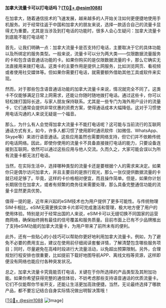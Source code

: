 **加拿大流量卡可以打电话吗？[[TG💪+ @esim1088](https://t.me/s/esim1088)]**

在加拿大，随着通信技术的飞速发展，越来越多的人开始关注如何更便捷地使用手机服务。对于经常往返于中国和加拿大的朋友来说，选择一款适合自己的流量卡显得尤为重要。尤其是当涉及到打电话的功能时，很多人会心生疑问：加拿大流量卡到底能不能打电话呢？

首先，让我们明确一点：加拿大流量卡是否支持打电话，主要取决于它的具体功能以及所绑定的服务类型。一般来说，流量卡可以分为两大类——仅限数据流量服务的卡和包含语音通话功能的卡。如果你购买的是仅限数据流量的卡，那么它确实无法直接用来拨打电话。这类卡的主要作用是提供上网服务，比如浏览网页、看视频或者使用社交媒体等。但如果你需要打电话，就需要额外借助其他工具或软件来实现。

然而，对于那些包含语音通话功能的加拿大流量卡来说，情况就完全不同了。这类卡不仅能够满足日常上网需求，还能让你随时随地拨打电话。通过这些卡，你可以轻松拨打国际长途，与家人朋友保持联系。尤其是一些专门为海外用户设计的流量卡，它们通常会提供非常优惠的资费方案，使得通话成本大幅降低。这对于习惯使用电话沟通的人来说无疑是一个福音。

那么，为什么有人会觉得加拿大流量卡不能打电话呢？这可能与当前流行的互联网通话方式有关。如今，许多人都习惯了使用即时通讯软件（如微信、WhatsApp、Skype等）来进行语音通话。这些应用虽然也需要网络支持，但它们并不依赖传统的电话网络。因此，即使你使用的流量卡不具备直接拨打电话的能力，只要设备连接到互联网，依然可以通过这些应用与他人交流。久而久之，大家可能会误以为所有流量卡都无法打电话。

当然，在实际生活中，选择哪种类型的流量卡还是要根据个人的需求来决定。如果你只是偶尔访问加拿大，并且主要目的是旅行观光，那么一张仅提供数据流量的卡就已经足够了。毕竟，这样的卡价格相对便宜，而且操作简单。但是，如果你计划长期居住在加拿大，或者有频繁的商务往来需要处理，那么具备完整通信功能的流量卡显然更具优势。

值得一提的是，近年来兴起的eSIM技术也为用户提供了更多可能性。与传统物理SIM卡相比，eSIM无需更换实体卡片即可完成激活和管理，极大地方便了用户的使用体验。特别是对于经常出国的人来说，eSIM卡可以无缝切换不同国家的运营商网络，确保始终拥有最佳的信号覆盖和服务质量。目前市面上已有不少品牌推出了支持eSIM功能的加拿大流量卡，为用户带来了前所未有的便利。

此外，还有一些贴心的小技巧可以帮助你更好地利用加拿大流量卡。例如，为了避免不必要的费用支出，建议在使用前仔细阅读套餐详情，了解清楚包含哪些服务项目；同时，尽量避免在高峰时段进行大流量活动，以免超出预算限制。另外，合理规划行程安排也很重要，比如提前下载好地图导航APP、离线文档等资源，这样即便没有网络也能应付各种突发状况。

总之，加拿大流量卡究竟能否打电话，关键在于你所选择的产品类型及其附加功能。如果你希望获得完整的通信体验，不妨考虑那些支持语音通话的优质流量卡。它们不仅能帮你节省开支，还能让生活更加高效便捷。当然，无论最终选择了哪款产品，都不要忘记结合自身实际情况做出明智决策哦！

[[TG💪+ @esim1088](https://t.me/s/esim1088) ![Image](https://i.postimg.cc/4NQfJmqS/Snipaste-2025-05-13-00-14-12.png)]